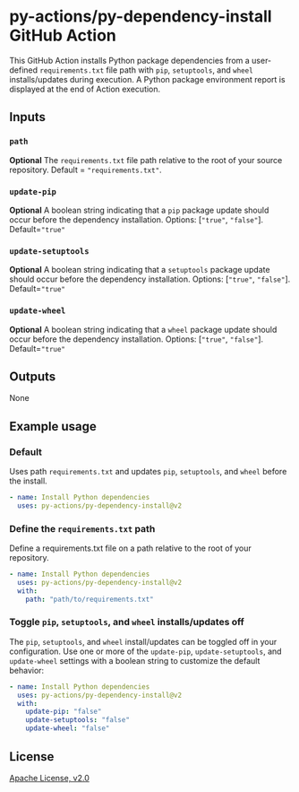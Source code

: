 # py-actions/py-dependency-install GitHub Action

This GitHub Action installs Python package dependencies from a user-defined `requirements.txt` file path with `pip`, `setuptools`, and `wheel` installs/updates during execution.  A Python package environment report is displayed at the end of Action execution.

## Inputs

### `path`

**Optional** The `requirements.txt` file path relative to the root of your source repository. Default = `"requirements.txt"`.

### `update-pip`

**Optional** A boolean string indicating that a `pip` package update should occur before the dependency installation. Options: [`"true"`, `"false"`].  Default=`"true"`

### `update-setuptools`

**Optional** A boolean string indicating that a `setuptools` package update should occur before the dependency installation. Options: [`"true"`, `"false"`].  Default=`"true"`

### `update-wheel`

**Optional** A boolean string indicating that a `wheel` package update should occur before the dependency installation. Options: [`"true"`, `"false"`].  Default=`"true"`

## Outputs

None

## Example usage

### Default

Uses path `requirements.txt` and updates `pip`, `setuptools`, and `wheel` before the install.

```yaml
- name: Install Python dependencies
  uses: py-actions/py-dependency-install@v2
```

### Define the `requirements.txt` path

Define a requirements.txt file on a path relative to the root of your repository.

```yaml
- name: Install Python dependencies
  uses: py-actions/py-dependency-install@v2
  with:
    path: "path/to/requirements.txt"
```

### Toggle `pip`, `setuptools`, and `wheel` installs/updates off

The `pip`, `setuptools`, and `wheel` install/updates can be toggled off in your configuration. Use one or more of the `update-pip`, `update-setuptools`, and `update-wheel` settings with a boolean string to customize the default behavior:

```yaml
- name: Install Python dependencies
  uses: py-actions/py-dependency-install@v2
  with:
    update-pip: "false"
    update-setuptools: "false"
    update-wheel: "false"
```

## License

[Apache License, v2.0](LICENSE)
